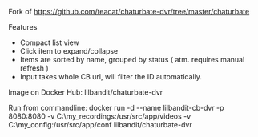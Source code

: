 Fork of https://github.com/teacat/chaturbate-dvr/tree/master/chaturbate

Features
- Compact list view
- Click item to expand/collapse
- Items are sorted by name, grouped by status ( atm. requires manual refresh )
- Input takes whole CB url, will filter the ID automatically.

Image on Docker Hub: lilbandit/chaturbate-dvr

Run from commandline:
docker run -d --name lilbandit-cb-dvr -p 8080:8080 -v C:\my_recordings:/usr/src/app/videos -v C:\my_config:/usr/src/app/conf lilbandit/chaturbate-dvr
